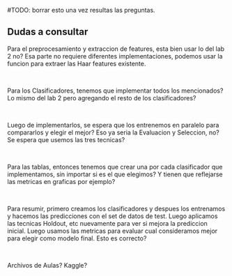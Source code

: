 #TODO: borrar esto una vez resultas las preguntas.

## Dudas a consultar

Para el preprocesamiento y extraccion de features, esta bien usar lo del lab 2 no? Esa parte no requiere diferentes implementaciones, podemos usar la funcion para extraer las Haar features existente.

<br>

Para los Clasificadores, tenemos que implementar todos los mencionados? Lo mismo del lab 2 pero agregando el resto de los clasificadores?

<br>

Luego de implementarlos, se espera que los entrenemos en paralelo para compararlos y elegir el mejor? Eso ya seria la Evaluacion y Seleccion, no? Se espera que usemos las tres tecnicas?

<br>

Para las tablas, entonces tenemos que crear una por cada clasificador que implementamos, sin importar si es el que elegimos? Y tienen que reflejarse las metricas en graficas por ejemplo?

<br>

Para resumir, primero creamos los clasificadores y despues los entrenamos y hacemos las predicciones con el set de datos de test. Luego aplicamos las tecnicas Holdout, etc nuevamente para ver si mejora la prediccion inicial. Luego usamos las metricas para evaluar cual consideramos mejor para elegir como modelo final. Esto es correcto?

<br>

Archivos de Aulas? Kaggle?